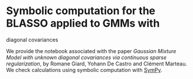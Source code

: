 # Symbolic computation for the BLASSO applied to GMMs with
diagonal covariances

We provide the notebook associated with the paper *Gaussian Mixture Model with unknown diagonal covariances via continuous sparse regularization*, by Romane Giard, Yohann De Castro and Clément Marteau. 
We check calculations using symbolic computation with [SymPy](https://docs.sympy.org/latest/index.html).